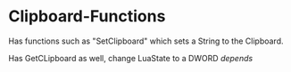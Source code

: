 # Clipboard-Functions

Has functions such as "SetClipboard" which sets a String to the Clipboard.

Has GetCLipboard as well, change LuaState to a DWORD *depends*
